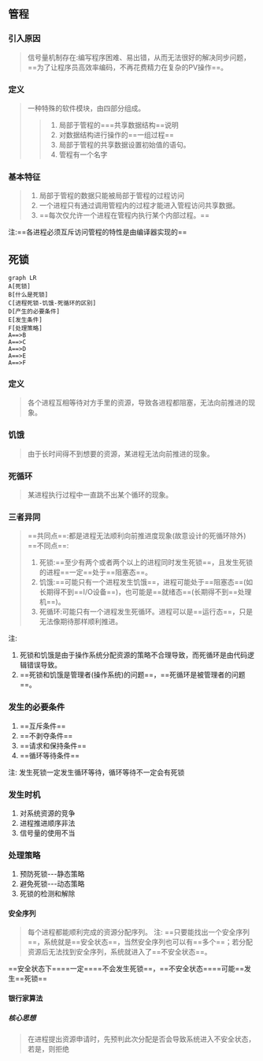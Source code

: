 ## 管程
### 引入原因
> 信号量机制存在:编写程序困难、易出错，从而无法很好的解决同步问题，==为了让程序员高效率编码，不再花费精力在复杂的PV操作==。

### 定义
> 一种特殊的软件模块，由四部分组成。
> > 1. 局部于管程的===共享数据结构==说明
> > 2. 对数据结构进行操作的==一组过程==
> > 3. 局部于管程的共享数据设置初始值的语句。
> > 4. 管程有一个名字

### 基本特征
>1. 局部于管程的数据只能被局部于管程的过程访问
>2. 一个进程只有通过调用管程内的过程才能进入管程访问共享数据。
>3. ==每次仅允许一个进程在管程内执行某个内部过程。==
>

注:==各进程必须互斥访问管程的特性是由编译器实现的==


## 死锁

```mermaid
graph LR
A[死锁]
B[什么是死锁]
C[进程死锁-饥饿-死循环的区别]
D[产生的必要条件]
E[发生条件]
F[处理策略]
A==>B
A==>C
A==>D
A==>E
A==>F
```
### 定义
> 各个进程互相等待对方手里的资源，导致各进程都阻塞，无法向前推进的现象。

### 饥饿
> 由于长时间得不到想要的资源，某进程无法向前推进的现象。

### 死循环 
> 某进程执行过程中一直跳不出某个循环的现象。

### 三者异同
> ==共同点==:都是进程无法顺利向前推进度现象(故意设计的死循环除外)
> ==不同点==:
> 1. 死锁:==至少有两个或者两个以上的进程同时发生死锁==，且发生死锁的进程==一定==处于==阻塞态==。
> 2. 饥饿:==可能只有一个进程发生饥饿==，进程可能处于==阻塞态==(如长期得不到==I/O设备==)，也可能是==就绪态==(长期得不到==处理机==)。
> 3.  死循环:可能只有一个进程发生死循环。进程可以是==运行态==，只是无法像期待那样顺利推进。

注:
1. 死锁和饥饿是由于操作系统分配资源的策略不合理导致，而死循环是由代码逻辑错误导致。
2. ==死锁和饥饿是管理者(操作系统)的问题==，==死循环是被管理者的问题==。

### 发生的必要条件
1. ==互斥条件==
2. ==不剥夺条件==
3. ==请求和保持条件==
4. ==循环等待条件==

注: 发生死锁一定发生循环等待，循环等待不一定会有死锁

### 发生时机
1. 对系统资源的竞争
2. 进程推进顺序非法
3. 信号量的使用不当

### 处理策略
1. 预防死锁---静态策略
2. 避免死锁---动态策略
3. 死锁的检测和解除

#### 安全序列
> 每个进程都能顺利完成的资源分配序列。
> 注: ==只要能找出一个安全序列==，系统就是==安全状态==，当然安全序列也可以有==多个==；若分配资源后无法找到安全序列，系统就进入了==不安全状态==。

==安全状态下====一定====不会发生死锁==，==不安全状态====可能==发生==死锁==

#### 银行家算法
##### 核心思想
> 在进程提出资源申请时，先预判此次分配是否会导致系统进入不安全状态，若是，则拒绝
<!--stackedit_data:
eyJoaXN0b3J5IjpbLTQ0ODU1OTA0NiwtMjMyNTE0Mzk4XX0=
-->